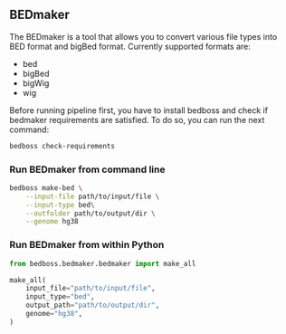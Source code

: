## BEDmaker

The BEDmaker is a tool that allows you to convert various file types into BED format and bigBed format.
Currently supported formats are:
- bed 
- bigBed
- bigWig
- wig

Before running pipeline first, you have to install bedboss and check if bedmaker requirements are satisfied.
To do so, you can run the next command:
```bash
bedboss check-requirements
```

### Run BEDmaker from command line
```bash
bedboss make-bed \
    --input-file path/to/input/file \
    --input-type bed\
    --outfolder path/to/output/dir \
    --genome hg38
```

### Run BEDmaker from within Python
```python
from bedboss.bedmaker.bedmaker import make_all

make_all(
    input_file="path/to/input/file",
    input_type="bed",
    output_path="path/to/output/dir",
    genome="hg38",
)
```